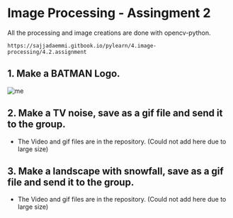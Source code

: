 # Image Processing - Assingment 2

All the processing and image creations are done with opencv-python.

`https://sajjadaemmi.gitbook.io/pylearn/4.image-processing/4.2.assignment`

## 1. Make a BATMAN Logo.

![me]([https://github.com/Daisyliu6/Daisyliu6/blob/master/me.gif](https://github.com/ArmanAghania/PyLearn/blob/main/Image%20Processing/Session%202/Assignment/bat_signal/bat_logo.jpg))

## 2. Make a TV noise, save as a gif file and send it to the group.

* The Video and gif files are in the repository. (Could not add here due to large size)
  
## 3. Make a landscape with snowfall, save as a gif file and send it to the group.

* The Video and gif files are in the repository. (Could not add here due to large size)
